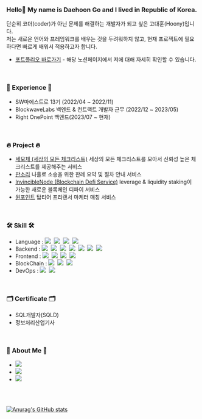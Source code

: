 ### Hello👋 My name is Daehoon Go and I lived in Republic of Korea.<br/>

<p> 
    단순히 코더(coder)가 아닌 문제를 해결하는 개발자가 되고 싶은 고대훈(Hoony)입니다.<br>
    저는 새로운 언어와 프레임워크를 배우는 것을 두려워하지 않고, 현재 프로젝트에 필요하다면 빠르게 배워서 적용하고자 합니다.
</p>

* [포트폴리오 바로가기](https://friendly-oil-ffd.notion.site/Hoony-s-a0d4b36ba9f6402491c5e023b23d7173) - 해당 노션페이지에서 저에 대해 자세히 확인할 수 있습니다.

<br>

<h3>🏢 Experience 🏢</h3>
<ul>
    <li>SW마에스트로 13기 (2022/04 ~ 2022/11)</li>
    <li>BlockwaveLabs 백엔드 & 컨트랙트 개발자 근무 (2022/12 ~ 2023/05)</li>
    <li>Right OnePoint 백엔드(2023/07 ~ 현재)</li>
</ul>

<br>

<h3>🔥 Project 🔥</h3>

* [세모체 (세상의 모든 체크리스트)](https://friendly-oil-ffd.notion.site/2ffabccf6d7945ec89a6edc30b952d9f) 세상의 모든 체크리스트를 모아서 신뢰성 높은 체크리스트를 제공해주는 서비스  
* [판소리](https://friendly-oil-ffd.notion.site/24d2ade732414eab96cf61662b423992) 나홀로 소송을 위한 판례 요약 및 절차 안내 서비스  
* [InvincibleNode (Blockchain Defi Service)](https://friendly-oil-ffd.notion.site/InvincibleNode-a52b3939e89848c68483a8ae7d3019ef) leverage & liquidity staking이 가능한 새로운 블록체인 디파이 서비스
* [원포인트](https://friendly-oil-ffd.notion.site/f9eca1d8e3554fc6a380d69f3205fa1a?pvs=4) 탑티어 프리랜서 마케터 매칭 서비스

<br>

<h3>🛠 Skill 🛠</h3>

<ul>
    <li>Language :   
        <img src="https://img.shields.io/badge/Java-007396?style=flat-square&logo=Java&logoColor=white"/></a>&nbsp 
        <img src="https://img.shields.io/badge/C++-00599C?style=flat-square&logo=C%2B%2B&logoColor=white"/></a>&nbsp 
        <img src="https://img.shields.io/badge/Python-3766AB?style=flat-square&logo=Python&logoColor=white"/></a>&nbsp 
        <img src="https://img.shields.io/badge/Javascript-ffb13b?style=flat-square&logo=javascript&logoColor=white"/></a>
  </li>
  <li> Backend : 
        <img src="https://img.shields.io/badge/SpringBoot-6DB33F?style=flat-square&logo=Spring&logoColor=white"/></a>&nbsp
        <img src="https://img.shields.io/badge/Django-092E20?style=flat-square&logo=Django&logoColor=white"/></a>&nbsp 
        <img src="https://img.shields.io/badge/NodeJS-green?style=flat-square&logo=Node&logoColor=white"/></a>&nbsp
        <img src="https://img.shields.io/badge/MariaDB-99a8a4?style=flat-square&logo=MariaDB&logoColor=white"/></a>&nbsp 
        <img src="https://img.shields.io/badge/MySQL-2E538A?style=flat-square&logo=MySQL&logoColor=white"/></a>&nbsp
        <img src="https://img.shields.io/badge/Redis-d14836?style=flat-square&logo=Redis&logoColor=white"/></a>&nbsp
        <img src="https://img.shields.io/badge/NestJS-red?style=flat-square&logo=NestJS&logoColor=white"/></a>&nbsp
  </li>
  <li> Frontend : 
          <img src="https://img.shields.io/badge/React-61DAFB?style=flat-square&logo=React&logoColor=white"/></a>&nbsp
          <img src="https://img.shields.io/badge/Next-000000?style=flat-square&logo=nextdotjs&logoColor=white"/></a>&nbsp
          <img src="https://img.shields.io/badge/Chakra UI-319795?style=flat-square&logo=chakraui&logoColor=white"/></a>&nbsp
          <img src="https://img.shields.io/badge/Android Stuido-3DDC84?style=flat-square&logo=androidstudio&logoColor=white"/></a>&nbsp
  </li>
  <li> BlockChain : 
          <img src="https://img.shields.io/badge/Solidity-363636?style=flat-square&logo=solidity&logoColor=white"/></a>&nbsp
          <img src="https://img.shields.io/badge/Hardhat-ffb13b?style=flat-square&"/></a>&nbsp
          <img src="https://img.shields.io/badge/Move-000000?style=flat-square&"/></a>&nbsp
  </li>
  <li> DevOps :
        <img src="https://img.shields.io/badge/AWS-white?style=flat-square&logo=Amazon AWS&logoColor=orange"/></a>&nbsp
        <img src="https://img.shields.io/badge/Github Actions-blue?style=flat-square&logo=Github Actions&logoColor=white"/></a>&nbsp  
  </li>
</ul>
  
<br>

<h3>🗂 Certificate 🗂</h3>
<ul>
    <li>SQL개발자(SQLD)</li>
    <li>정보처리산업기사</li>
</ul>

<br>


<h3> 🧸 About Me 🧸 </h3>
<ul>
    <li><a href="https://friendly-oil-ffd.notion.site/Hoony-s-a0d4b36ba9f6402491c5e023b23d7173"><img src="https://img.shields.io/badge/Portpolio-orange?style=flat-square&logo=Notion&logoColor=white&link=https://www.instagram.com/woo0_hooo/"/></a></li>
  <li><a href="https://velog.io/@eogns0321"><img src="https://img.shields.io/badge/Tech%20Blog-11B48A?style=flat-square&logo=Vimeo&logoColor=white&link=https://velog.io/@eogns0321"/></a></li>
  <li><a href="mailto:eogns0321@gmail.com"><img src="https://img.shields.io/badge/Gmail-d14836?style=flat-square&logo=Gmail&logoColor=white&link=eogns0321@gmail.com"/></a></li>
</ul>

<br>
<br>

[![Anurag's GitHub stats](https://github-readme-stats.vercel.app/api?username=Hoony0321&count_private=true&show_icons=true&theme=radical)](https://github.com/anuraghazra/github-readme-stats)
